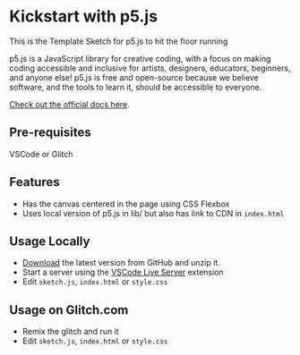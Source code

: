 # Kickstart with p5.js

This is the Template Sketch for p5.js to hit the floor running

p5.js is a JavaScript library for creative coding, with a focus on making coding accessible and inclusive for artists, designers, educators, beginners, and anyone else! p5.js is free and open-source because we believe software, and the tools to learn it, should be accessible to everyone.

[Check out the official docs here](https://p5js.org/reference/).

## Pre-requisites

VSCode or Glitch

## Features

- Has the canvas centered in the page using CSS Flexbox
- Uses local version of p5.js in lib/ but also has link to CDN in `index.html`

## Usage Locally

- [Download](https://github.com/hbk-bs/kickstart-p5js/archive/refs/heads/main.zip) the latest version from GitHub and unzip it.
- Start a server using the [VSCode Live Server](https://marketplace.visualstudio.com/items?itemName=ritwickdey.LiveServer) extension
- Edit `sketch.js`, `index.html` or `style.css`

## Usage on Glitch.com

- Remix the glitch and run it
- Edit `sketch.js`, `index.html` or `style.css`
